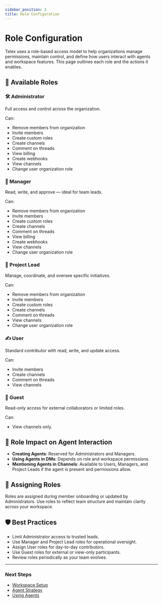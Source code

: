 ```yaml
---
sidebar_position: 3
title: Role Configuration
---
```


# Role Configuration

Telex uses a role-based access model to help organizations manage permissions, maintain control, and define how users interact with agents and workspace features. This page outlines each role and the actions it enables.

## 👥 Available Roles

### 🛠️ Administrator  
Full access and control across the organization.

Can:
- Remove members from organization  
- Invite members  
- Create custom roles  
- Create channels  
- Comment on threads  
- View billing  
- Create webhooks  
- View channels  
- Change user organization role  


### 👤 Manager  
Read, write, and approve — ideal for team leads.

Can:
- Remove members from organization  
- Invite members  
- Create custom roles  
- Create channels  
- Comment on threads  
- View billing  
- Create webhooks  
- View channels  
- Change user organization role  


### 🧭 Project Lead  
Manage, coordinate, and oversee specific initiatives.

Can:
- Remove members from organization  
- Invite members  
- Create custom roles  
- Create channels  
- Comment on threads  
- View channels  
- Change user organization role  


### ✍️ User  
Standard contributor with read, write, and update access.

Can:
- Invite members  
- Create channels  
- Comment on threads  
- View channels  


### 👀 Guest  
Read-only access for external collaborators or limited roles.

Can:
- View channels only.


## 🔐 Role Impact on Agent Interaction

- **Creating Agents**: Reserved for Administrators and Managers.
- **Using Agents in DMs**: Depends on role and workspace permissions.
- **Mentioning Agents in Channels**: Available to Users, Managers, and Project Leads if the agent is present and permissions allow.

## 🧩 Assigning Roles

Roles are assigned during member onboarding or updated by Administrators. Use roles to reflect team structure and maintain clarity across your workspace.

## 🛡️ Best Practices

- Limit Administrator access to trusted leads.
- Use Manager and Project Lead roles for operational oversight.
- Assign User roles for day-to-day contributors.
- Use Guest roles for external or view-only participants.
- Review roles periodically as your team evolves.

---

### Next Steps

- [Workspace Setup](./workspace_setup.md)
- [Agent Strategy](./agent_strategy.md)
- [Using Agents](../getting_started_with_agents/using_agents.md)